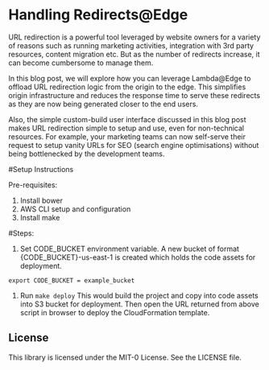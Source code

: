 # Handling Redirects@Edge
URL redirection is a powerful tool leveraged by website owners for a variety of reasons such as running marketing activities, integration with 3rd party resources, content migration etc. But as the number of redirects increase, it can become cumbersome to manage them.

In this blog post, we will explore how you can leverage Lambda@Edge to offload URL redirection logic from the origin to the edge. This simplifies origin infrastructure and reduces the response time to serve these redirects as they are now being generated closer to the end users.

Also, the simple custom-build user interface discussed in this blog post makes URL redirection simple to setup and use, even for non-technical resources. For example, your marketing teams can now self-serve their request to setup vanity URLs for SEO (search engine optimisations) without being bottlenecked by the development teams.

#Setup Instructions

Pre-requisites:

1. Install bower
2. AWS CLI setup and configuration
3. Install make

#Steps:

1. Set CODE_BUCKET environment variable. A new bucket of format {CODE_BUCKET}-us-east-1 is created which holds the code assets for deployment.

```export CODE_BUCKET = example_bucket```

1. Run ```make deploy```
This would build the project and copy into code assets into S3 bucket for deployment.
Then open the URL returned from above script in browser to deploy the CloudFormation template.

## License

This library is licensed under the MIT-0 License. See the LICENSE file.
